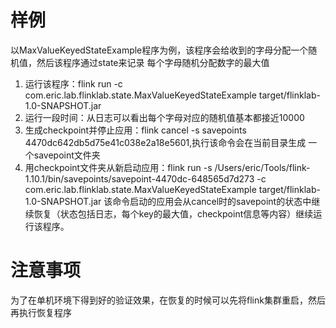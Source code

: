 # 样例
以MaxValueKeyedStateExample程序为例，该程序会给收到的字母分配一个随机值，然后该程序通过state来记录
每个字母随机分配数字的最大值

1. 运行该程序：flink run  -c com.eric.lab.flinklab.state.MaxValueKeyedStateExample target/flinklab-1.0-SNAPSHOT.jar
2. 运行一段时间：从日志可以看出每个字母对应的随机值基本都接近10000
3. 生成checkpoint并停止应用：flink cancel -s savepoints 4470dc642db5d75e41c038e2a18e5601,执行该命令会在当前目录生成
一个savepoint文件夹
4. 用checkpoint文件夹从新启动应用：flink run -s /Users/eric/Tools/flink-1.10.1/bin/savepoints/savepoint-4470dc-648565d7d273 -c com.eric.lab.flinklab.state.MaxValueKeyedStateExample target/flinklab-1.0-SNAPSHOT.jar
该命令启动的应用会从cancel时的savepoint的状态中继续恢复（状态包括日志，每个key的最大值，checkpoint信息等内容）继续运行该程序。

# 注意事项
为了在单机环境下得到好的验证效果，在恢复的时候可以先将flink集群重启，然后再执行恢复程序